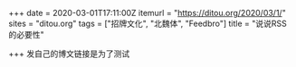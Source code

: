 +++
date = 2020-03-01T17:11:00Z
itemurl = "https://ditou.org/2020/03/1/"
sites = "ditou.org"
tags = ["招牌文化", "北魏体", "Feedbro"]
title = "说说RSS的必要性"

+++
发自己的博文链接是为了测试